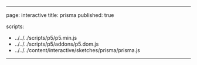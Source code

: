 
---
page: interactive
title: prisma
published: true

scripts:
  - ../../../scripts/p5/p5.min.js
  - ../../../scripts/p5/addons/p5.dom.js
  - ../../../content/interactive/sketches/prisma/prisma.js
---

<div id="sketch" class="pl-5">
  <div id="prisma-holder">
  </div>
</div>
